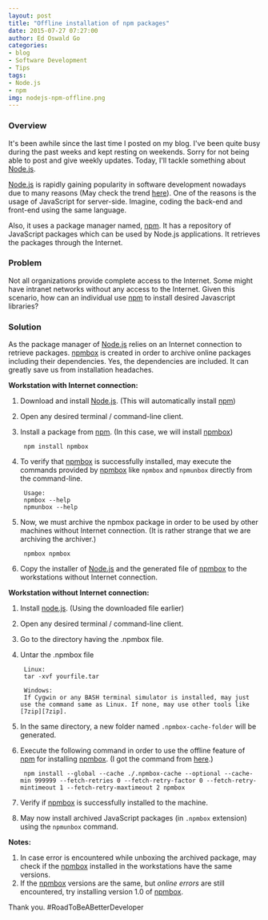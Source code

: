 ```yaml
---
layout: post
title: "Offline installation of npm packages"
date: 2015-07-27 07:27:00
author: Ed Oswald Go
categories:
- blog
- Software Development
- Tips
tags:
- Node.js
- npm
img: nodejs-npm-offline.png
---
```


### Overview
It's been awhile since the last time I posted on my blog. I've been quite busy during the past weeks and kept resting on weekends. Sorry for not being able to post and give weekly updates. Today, I'll tackle something about [Node.js][Node.js].

[Node.js][Node.js] is rapidly gaining popularity in software development nowadays due to many reasons (May check the trend [here][node.js-trend]). One of the reasons is the usage of JavaScript for server-side. Imagine, coding the back-end and front-end using the same language.

Also, it uses a package manager named, [npm][npm]. It has a repository of JavaScript packages which can be used by Node.js applications. It retrieves the packages through the Internet.

### Problem
Not all organizations provide complete access to the Internet. Some might have intranet networks without any access to the Internet. Given this scenario, how can an individual use [npm][npm] to install desired Javascript libraries?

### Solution
As the package manager of [Node.js][Node.js] relies on an Internet connection to retrieve packages. [npmbox][npmbox] is created in order to archive online packages including their dependencies. Yes, the dependencies are included. It can greatly save us from installation headaches.

**Workstation with Internet connection:**

1. Download and install [Node.js][Node.js]. (This will automatically install [npm][npm])
2. Open any desired terminal / command-line client.
3. Install a package from [npm][npm]. (In this case, we will install [npmbox][npmbox])

        npm install npmbox

3. To verify that [npmbox][npmbox] is successfully installed, may execute the commands provided by [npmbox][npmbox] like ```npmbox``` and ```npmunbox``` directly from the command-line.

        Usage:
        npmbox --help
        npmunbox --help

4. Now, we must archive the npmbox package in order to be used by other machines without Internet connection. (It is rather strange that we are archiving the archiver.)

        npmbox npmbox

5. Copy the installer of [Node.js][Node.js] and the generated file of [npmbox][npmbox] to the workstations without Internet connection.

**Workstation without Internet connection:**

1. Install [node.js][Node.js]. (Using the downloaded file earlier)
2. Open any desired terminal / command-line client.
3. Go to the directory having the .npmbox file.
4. Untar the .npmbox file

        Linux:
        tar -xvf yourfile.tar

        Windows:
        If Cygwin or any BASH terminal simulator is installed, may just use the command same as Linux. If none, may use other tools like [7zip][7zip].

5. In the same directory, a new folder named ```.npmbox-cache-folder``` will be generated.
6. Execute the following command in order to use the offline feature of [npm][npm] for installing [npmbox][npmbox]. (I got the command from [here][npm-offline-command].)

        npm install --global --cache ./.npmbox-cache --optional --cache-min 999999 --fetch-retries 0 --fetch-retry-factor 0 --fetch-retry-mintimeout 1 --fetch-retry-maxtimeout 2 npmbox
7. Verify if [npmbox][npmbox] is successfully installed to the machine.
8. May now install archived JavaScript packages (in ```.npmbox``` extension) using the ```npmunbox``` command.

**Notes:**

1. In case error is encountered while unboxing the archived package, may check if the [npmbox][npmbox] installed in the workstations have the same versions.
2. If the [npmbox][npmbox] versions are the same, but *online errors* are still encountered, try installing version 1.0 of [npmbox][npmbox].


Thank you. #RoadToBeABetterDeveloper

[node.js]: https://nodejs.org/
[npm]: https://www.npmjs.com/
[npmbox]: https://www.npmjs.com/package/npmbox
[7zip]: http://www.7-zip.org/
[npm-offline-command]: http://stackoverflow.com/questions/25549730/install-npmbox-on-a-windows-offline-machine
[node.js-trend]: https://blog.risingstack.com/how-google-sees-node-js/
